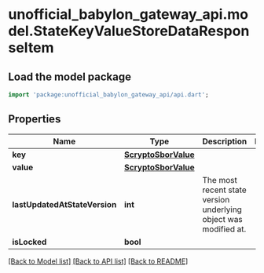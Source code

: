 # unofficial_babylon_gateway_api.model.StateKeyValueStoreDataResponseItem

## Load the model package
```dart
import 'package:unofficial_babylon_gateway_api/api.dart';
```

## Properties
Name | Type | Description | Notes
------------ | ------------- | ------------- | -------------
**key** | [**ScryptoSborValue**](ScryptoSborValue.md) |  | 
**value** | [**ScryptoSborValue**](ScryptoSborValue.md) |  | 
**lastUpdatedAtStateVersion** | **int** | The most recent state version underlying object was modified at. | 
**isLocked** | **bool** |  | 

[[Back to Model list]](../README.md#documentation-for-models) [[Back to API list]](../README.md#documentation-for-api-endpoints) [[Back to README]](../README.md)


